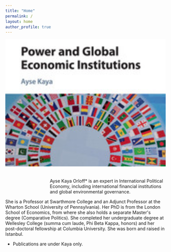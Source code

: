 ```yaml
---
title: "Home"
permalink: /
layout: home
author_profile: true
---
```


<img src="images/bookcover.jpg" alt="Banner" style="width:100%; max-height: 400px; object-fit: cover; margin-bottom: 20px;" />

<p style="margin-left: 10em;">
Ayse Kaya Orloff* is an expert in International Political Economy, including international financial institutions and global environmental governance.  

She is a Professor at Swarthmore College and an Adjunct Professor at the Wharton School (University of Pennsylvania). Her PhD is from the London School of Economics, from where she also holds a separate Master's degree (Comparative Politics). She completed her undergraduate degree at Wellesley College (summa cum laude, Phi Beta Kappa, honors) and her post-doctoral fellowship at Columbia University. She was born and raised in Istanbul.
* Publications are under Kaya only.
</p>
